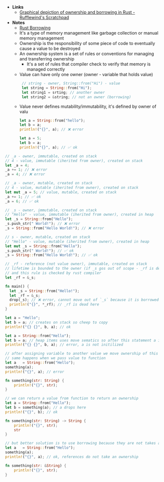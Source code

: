 - **Links**
	- [Graphical depiction of ownership and borrowing in Rust - Rufflewind's Scratchpad](https://rufflewind.com/2017-02-15/rust-move-copy-borrow)
- **Notes**
	- [Rust Borrowing](Rust%20Borrowing.md)
	- It's a type of memory management like garbage collection or manual memory management
	- Ownership is the responsibility of some piece of code to eventually cause a value to be destroyed
	- An ownership system is a set of rules or conventions for managing and transferring ownership
		- It's a set of rules that compiler check to verify that memory is managed correctly
	- Value can have only one owner (owner - variable that holds value)
	   ```rust
		// string - owner, String::from("Hi") - value
		let string = String::from("Hi");
		let string1 = srting; // another owner
		let string2 = &string; // not an owner (borrowing)
		``` 
	- Value never defines mutability/immutability, it's defined by owner of valu
		```rust
		let a = String::from("hello");
		let b = a;
		println!("{}", a); // ❌ error

		let a = 5;
		let b = a;
		println!("{}", a); // ✅ ok
		```
```rust
// _a - owner, immutable, created on stack
// 4 - value, immutable (iherited from owner), created on stack
let _a = 4;
_a += 1; // ❌ error
_a = 4; // ❌ error

// _a - owner, mutable, created on stack
// 4 - value, mutable (iherited from owner), created on stack
let mut _a = 5; // value, mutable, created on stack
_a += 1; // ✅ ok
_a = 6; // ✅ ok

// _s - owner, immutable, created on stack
// "Hello" - value, immutable (iherited from owner), created in heap
let _s = String::from("Hello");
_s.push_str(" World!"); // ❌ error
_s = String::from("Hello World!"); // ❌ error

// s - owner, mutable, created on stack
// "Hello" - value, mutable (iherited from owner), created in heap
let mut _s = String::from("Hello");
_s.push_str(" World!"); // ✅ ok
_s = String::from("Hello World!"); // ✅ ok

// _rf - reference (not value owner), immutable, created on stack
// lifetime is bounded to the owner (if _s gos out of scope - _rf is dead)
// and this rule is checked by rust compiler
let _rf = &_s;

fn main() {
  let _s = String::from("Hello!");
  let _rf = &_s;
  drop(_s); // ❌ error, cannot move out of `_s` because it is borrowed
  println!("{}", *_rf); // _rf is dead here
}
```
```rust
let a = "Hello";
let b = a; // creates on stack so cheep to copy
println!("{} {}", b, a); // ok
```
```rust
let a = String::from("Hello");
let b = a; // heap items uses move sematics so after this statement a is moved into b and a is no longer initilized
println!("{} {}", b, a); // error, a is not initilized 
```
```rust
// after assigning variable to another value we move ownership of this value
// same happens when we pass value to function
let a	= String::from("Hello");
something(a);
println!("{}", a); // error

fn something(str: String) {
	println!("{}", str);
}
```
```rust
// we can return a value from function to return an ownership
let a = String::from("Hello");
let b = something(a); // a drops here
println!("{}", b); // ok

fn something(str: String) -> String {
	println!("{}", str); 
	str
}
```
```rust
// but better solution is to use borrowing because they are not takes an ownership
let a	= String::from("Hello");
something(a);
println!("{}", a); // ok, references do not take an ownership

fn something(str: &String) {
	println!("{}", str); 
}
```